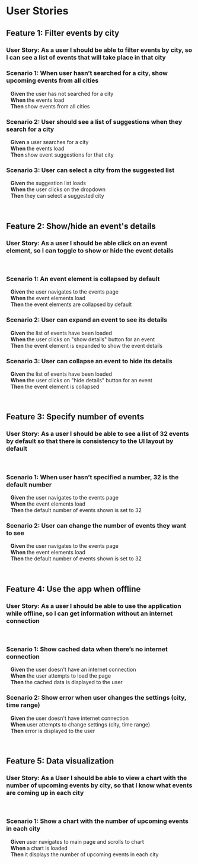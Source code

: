 # User Stories
## <strong> Feature 1: Filter events by city </strong>
### <strong> User Story: </strong> As a user I should be able to filter events by city, so I can see a list of events that will take place in that city

### Scenario 1: When user hasn’t searched for a city, show upcoming events from all cities
&nbsp;&nbsp; <strong> Given </strong> the user has not searched for a city <br>
&nbsp;&nbsp; <strong> When </strong> the events load <br>
&nbsp;&nbsp; <strong> Then </strong> show events from all cities <br>

### Scenario 2: User should see a list of suggestions when they search for a city
&nbsp;&nbsp; <strong> Given </strong> a user searches for a city <br>
&nbsp;&nbsp; <strong> When </strong> the events load <br>
&nbsp;&nbsp; <strong> Then </strong> show event suggestions for that city <br>

### Scenario 3: User can select a city from the suggested list
&nbsp;&nbsp; <strong> Given </strong> the suggestion list loads <br>
&nbsp;&nbsp; <strong> When </strong> the user clicks on the dropdown <br>
&nbsp;&nbsp; <strong> Then </strong> they can select a suggested city <br>

<br>

## <strong> Feature 2: Show/hide an event's details </strong>
### <strong> User Story:</strong> As a user I should be able click on an event element, so I can toggle to show or hide the event details

<br>

### Scenario 1: An event element is collapsed by default
&nbsp;&nbsp; <strong> Given </strong> the user navigates to the events page <br>
&nbsp;&nbsp; <strong> When </strong> the event elements load <br>
&nbsp;&nbsp; <strong> Then </strong> the event elements are collapsed by default <br>

### Scenario 2: User can expand an event to see its details
&nbsp;&nbsp; <strong> Given </strong> the list of events have been loaded <br>
&nbsp;&nbsp; <strong> When </strong> the user clicks on "show details" button for an event <br>
&nbsp;&nbsp; <strong> Then </strong> the event element is expanded to show the event details <br>

### Scenario 3: User can collapse an event to hide its details
&nbsp;&nbsp; <strong> Given </strong> the list of events have been loaded <br>
&nbsp;&nbsp; <strong> When </strong> the user clicks on "hide details" button for an event <br>
&nbsp;&nbsp; <strong> Then </strong> the event element is collapsed <br>

<br>

## <strong> Feature 3: Specify number of events </strong>
### <strong> User Story: </strong> As a user I should be able to see a list of 32 events by default so that there is consistency to the UI layout by default 

<br>

### Scenario 1: When user hasn’t specified a number, 32 is the default number
&nbsp;&nbsp; <strong> Given </strong> the user navigates to the events page <br>
&nbsp;&nbsp; <strong> When </strong> the event elements load <br>
&nbsp;&nbsp; <strong> Then </strong> the default number of events shown is set to 32 <br>

### Scenario 2: User can change the number of events they want to see
&nbsp;&nbsp; <strong> Given </strong> the user navigates to the events page <br>
&nbsp;&nbsp; <strong> When </strong> the event elements load <br>
&nbsp;&nbsp; <strong> Then </strong> the default number of events shown is set to 32 <br>

<br>

## <strong> Feature 4: Use the app when offline </strong>
### <strong>User Story:</strong> As a user I should be able to use the application while offline, so I can get information without an internet connection

<br>

### Scenario 1: Show cached data when there’s no internet connection
&nbsp;&nbsp; <strong> Given </strong> the user doesn't have an internet connection <br>
&nbsp;&nbsp; <strong> When </strong> the user attempts to load the page <br>
&nbsp;&nbsp; <strong> Then </strong> the cached data is displayed to the user <br>

### Scenario 2: Show error when user changes the settings (city, time range)
&nbsp;&nbsp; <strong> Given </strong> the user doesn't have internet connection <br>
&nbsp;&nbsp; <strong> When </strong> user attempts to change settings (city, time range) <br>
&nbsp;&nbsp; <strong> Then </strong> error is displayed to the user <br>

<br>

## <strong> Feature 5: Data visualization </strong>
### <strong> User Story: </strong> As a User I should be able to view a chart with the number of upcoming events by city, so that I know what events are coming up in each city 

<br>

### Scenario 1: Show a chart with the number of upcoming events in each city
&nbsp;&nbsp; <strong> Given </strong> user navigates to main page and scrolls to chart <br>
&nbsp;&nbsp; <strong> When </strong> a chart is loaded <br>
&nbsp;&nbsp; <strong> Then </strong> it displays the number of upcoming events in each city


